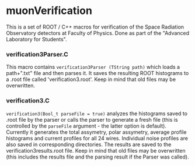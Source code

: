 # muonVerification
This is a set of ROOT / C++ macros for verification of the Space Radiation Observatory detectors at Faculty of Physics. 
Done as part of the "Advanced Laboratory for Students".

### verification3Parser.C

This macro contains `verification3Parser (TString path)` which loads a path+".txt" file and then parses it. It saves the resulting ROOT histograms to a .root file called 'verification3.root'. Keep in mind that old files may be overwritten.

### verification3.C

`verification3(Bool_t parseFile = true)` analyzes the histograms saved to .root file by the parser or calls the parser to generate a fresh file (this is controlled by the `parseFile` argument - the latter option is default). Currently it generates the total assymetry, polar assymetry, average profile histograms and current profiles for all 24 wires. Individual noise profiles are also saved in corresponding directories. The results are saved to the verification3results.root file. Keep in mind that old files may be overwritten (this includes the results file and the parsing result if the Parser was called).

